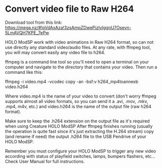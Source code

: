 
Convert video file to Raw H264
==============================

Download tool from this link:
https://mega.nz/#!pVdAxAza!3zsAmpZDwePizIyIggnU7Osevn-5LmAVQH7KPE_7ePw

HOLO ModSP work with video animations in Raw H264 format, so can not use directly any standard video/audio files.
At any rate, with ffmpeg tool, you will may convert easily any video file to h264.

ffmpeg is a command line tool so you'll need to open a terminal on your computer and navigate to the 
directory that contains your video.  Then run a command like this:

ffmpeg -i video.mp4 -vcodec copy -an -bsf:v h264_mp4toannexb video.h264

Where video.mp4 is the name of your video to convert (don't worry ffmpeg supports almost all video 
formats, so you can send it a .avi, .mov, .mkv, .mp4, m4v, etc.) and video.h264 is the name of the 
output file (raw h264 format).  

Make sure to keep the .h264 extension on the output file as it's required when using Creature HOLO ModSP
After ffmpeg finishes running (usually the operation is quite fast since it's just extracting the 
H.264 stream) copy (and rename if need) the output .h264 file to the USB Pendrive of your HOLO ModSP.

Remember you must configure your HOLO ModSP to trigger any new video according with status of playfield 
switches, lamps, bumpers flashers, etc... Check User Manual for full instructions.
